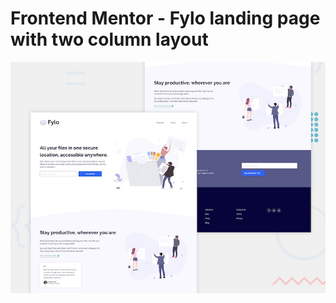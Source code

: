 # Frontend Mentor - Fylo landing page with two column layout

![Design preview for the Fylo landing page with two column layout challenge](./design/desktop-preview.jpg)

